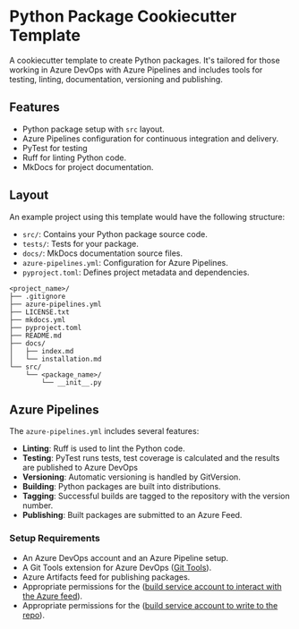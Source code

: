 # Python Package Cookiecutter Template

A cookiecutter template to create Python packages. It's tailored for those working in Azure DevOps with Azure Pipelines
and includes tools for testing, linting, documentation, versioning and publishing.

## Features

- Python package setup with `src` layout.
- Azure Pipelines configuration for continuous integration and delivery.
- PyTest for testing
- Ruff for linting Python code.
- MkDocs for project documentation.

## Layout

An example project using this template would have the following structure:

- `src/`: Contains your Python package source code.
- `tests/`: Tests for your package.
- `docs/`: MkDocs documentation source files.
- `azure-pipelines.yml`: Configuration for Azure Pipelines.
- `pyproject.toml`: Defines project metadata and dependencies.

```
<project_name>/
├── .gitignore
├── azure-pipelines.yml
├── LICENSE.txt
├── mkdocs.yml
├── pyproject.toml
├── README.md
├── docs/
│   ├── index.md
│   └── installation.md
└── src/
    └── <package_name>/
        └── __init__.py
```

## Azure Pipelines

The `azure-pipelines.yml` includes several features:

- **Linting**: Ruff is used to lint the Python code.
- **Testing**: PyTest runs tests, test coverage is calculated and the results are published to Azure DevOps
- **Versioning**: Automatic versioning is handled by GitVersion.
- **Building**: Python packages are built into distributions.
- **Tagging**: Successful builds are tagged to the repository with the version number.
- **Publishing**: Built packages are submitted to an Azure Feed.

### Setup Requirements

- An Azure DevOps account and an Azure Pipeline setup.
- A Git Tools extension for Azure
  DevOps ([Git Tools](https://marketplace.visualstudio.com/items?itemName=gittools.gittools)).
- Azure Artifacts feed for publishing packages.
- Appropriate permissions for
  the ([build service account to interact with the Azure feed](https://stackoverflow.com/questions/58780741/azure-devops-user-lacks-permission-to-complete-this-action-you-need-to-have-a)).
- Appropriate permissions for
  the ([build service account to write to the repo](https://learn.microsoft.com/en-us/azure/devops/pipelines/scripts/git-commands?view=azure-devops&tabs=yaml)).
